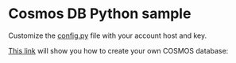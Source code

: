 # Cosmos DB Python sample

Customize the [config.py](./config.py) file with your account host and key.

[This link](https://docs.microsoft.com/en-us/azure/cosmos-db/sql/create-sql-api-python) will show you how to create your own COSMOS database:
